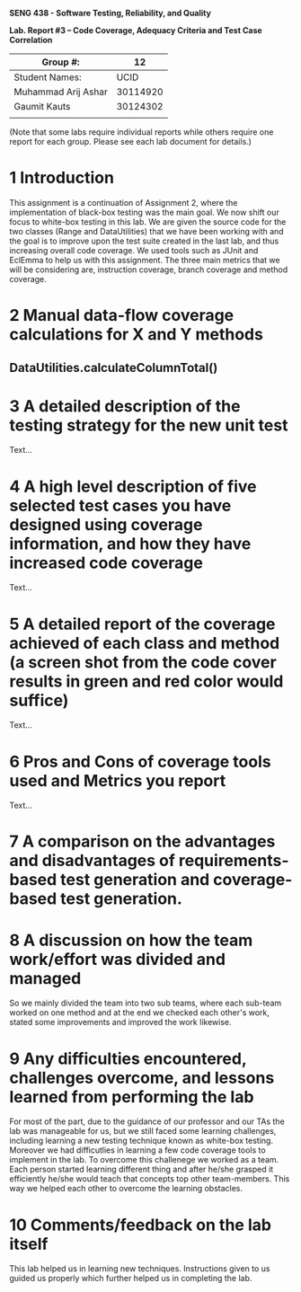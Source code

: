 **SENG 438 - Software Testing, Reliability, and Quality**

**Lab. Report #3 – Code Coverage, Adequacy Criteria and Test Case Correlation**

| Group \#:      |  12 |
| -------------- | --- |
| Student Names: | UCID|
|Muhammad Arij Ashar      |30114920     |
| Gaumit Kauts         |  30124302   |
|                |     |

(Note that some labs require individual reports while others require one report
for each group. Please see each lab document for details.)

# 1 Introduction

This assignment is a continuation of Assignment 2, where the implementation of black-box testing was the main goal. We now shift our focus to white-box testing in this lab. We are given the source code for the two classes (Range and DataUtilities) that we have been working with and the goal is to improve upon the test suite created in the last lab, and thus increasing overall code coverage. We used tools such as JUnit and EclEmma to help us with this assignment. The three main metrics that we will be considering are, instruction coverage, branch coverage and method coverage.

# 2 Manual data-flow coverage calculations for X and Y methods

 ## DataUtilities.calculateColumnTotal()
 
 
 
 

# 3 A detailed description of the testing strategy for the new unit test

Text…

# 4 A high level description of five selected test cases you have designed using coverage information, and how they have increased code coverage

Text…

# 5 A detailed report of the coverage achieved of each class and method (a screen shot from the code cover results in green and red color would suffice)

Text…

# 6 Pros and Cons of coverage tools used and Metrics you report

Text…

# 7 A comparison on the advantages and disadvantages of requirements-based test generation and coverage-based test generation.


# 8 A discussion on how the team work/effort was divided and managed

So we mainly divided the team into two sub teams, where each sub-team worked on one method and at the end we checked each other's work, stated some improvements and improved the work likewise.

# 9 Any difficulties encountered, challenges overcome, and lessons learned from performing the lab

For most of the part, due to the guidance of our professor and our TAs the lab was manageable for us, but we still faced some learning challenges, including learning a new testing technique known as white-box testing. Moreover we had difficutlies in learning a few code coverage tools to implement in the lab. To overcome this challenege we worked as a team. Each person started learning different thing and after he/she grasped it efficiently he/she would teach that concepts top other team-members. This way we helped each other to overcome the learning obstacles.

# 10 Comments/feedback on the lab itself

This lab helped us in learning new techniques. Instructions given to us guided us properly which further helped us in completing the lab.
